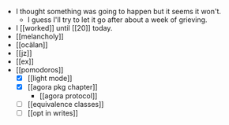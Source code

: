 - I thought something was going to happen but it seems it won't.
  - I guess I'll try to let it go after about a week of grieving.
- I [[worked]] until [[20]] today.
- [[melancholy]]
- [[ocälan]]
- [[jz]]
- [[ex]]
- [[pomodoros]]
  - [x] [[light mode]]
  - [x] [[agora pkg chapter]]
    - [[agora protocol]]
  - [ ] [[equivalence classes]]
  - [ ] [[opt in writes]]
